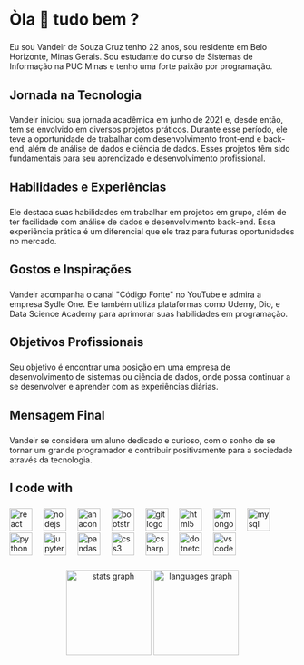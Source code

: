 <h1 align="left">Òla 👋 tudo bem ?</h1>

###

<p align="left">Eu sou Vandeir de Souza Cruz tenho 22 anos, sou residente em Belo Horizonte, Minas Gerais. Sou estudante do curso de Sistemas de Informação na PUC Minas e tenho   uma forte paixão por programação.</p>

###

<h2 align="left">Jornada na Tecnologia</h2>

###

<p align="left">Vandeir iniciou sua jornada acadêmica em junho de 2021 e, desde então, tem se envolvido em diversos projetos práticos. Durante esse período, ele teve a oportunidade de trabalhar com desenvolvimento front-end e back-end, além de análise de dados e ciência de dados. Esses projetos têm sido fundamentais para seu aprendizado e desenvolvimento profissional.</p>

###

<h2 align="left">Habilidades e Experiências</h2>

###

<p align="left">Ele destaca suas habilidades em trabalhar em projetos em grupo, além de ter facilidade com análise de dados e desenvolvimento back-end. Essa experiência prática é um diferencial que ele traz para futuras oportunidades no mercado.</p>

###


###

<h2 align="left">Gostos e Inspirações</h2>

###

<p align="left">Vandeir acompanha o canal "Código Fonte" no YouTube e admira a empresa Sydle One. Ele também utiliza plataformas como Udemy, Dio, e Data Science Academy para aprimorar suas habilidades em programação.</p>

###

<h2 align="left">Objetivos Profissionais</h2>

###

<p align="left">Seu objetivo é encontrar uma posição em uma empresa de desenvolvimento de sistemas ou ciência de dados, onde possa continuar a se desenvolver e aprender com as experiências diárias.</p>

###

<h2 align="left">Mensagem Final</h2>

###

<p align="left">Vandeir se considera um aluno dedicado e curioso, com o sonho de se tornar um grande programador e contribuir positivamente para a sociedade através da tecnologia.</p>

###

<h2 align="left">I code with</h2>

###

<div align="left">
  <img src="https://cdn.jsdelivr.net/gh/devicons/devicon/icons/react/react-original.svg" height="40" alt="react logo"  />
  <img width="12" />
  <img src="https://cdn.jsdelivr.net/gh/devicons/devicon/icons/nodejs/nodejs-original.svg" height="40" alt="nodejs logo"  />
  <img width="12" />
  <img src="https://cdn.jsdelivr.net/gh/devicons/devicon/icons/anaconda/anaconda-original.svg" height="40" alt="anaconda logo"  />
  <img width="12" />
  <img src="https://cdn.jsdelivr.net/gh/devicons/devicon/icons/bootstrap/bootstrap-original.svg" height="40" alt="bootstrap logo"  />
  <img width="12" />
  <img src="https://cdn.jsdelivr.net/gh/devicons/devicon/icons/git/git-original.svg" height="40" alt="git logo"  />
  <img width="12" />
  <img src="https://cdn.jsdelivr.net/gh/devicons/devicon/icons/html5/html5-original.svg" height="40" alt="html5 logo"  />
  <img width="12" />
  <img src="https://cdn.jsdelivr.net/gh/devicons/devicon/icons/mongodb/mongodb-original.svg" height="40" alt="mongodb logo"  />
  <img width="12" />
  <img src="https://cdn.jsdelivr.net/gh/devicons/devicon/icons/mysql/mysql-original.svg" height="40" alt="mysql logo"  />
  <img width="12" />
  <img src="https://cdn.jsdelivr.net/gh/devicons/devicon/icons/python/python-original.svg" height="40" alt="python logo"  />
  <img width="12" />
  <img src="https://cdn.jsdelivr.net/gh/devicons/devicon/icons/jupyter/jupyter-original.svg" height="40" alt="jupyter logo"  />
  <img width="12" />
  <img src="https://cdn.jsdelivr.net/gh/devicons/devicon/icons/pandas/pandas-original.svg" height="40" alt="pandas logo"  />
  <img width="12" />
  <img src="https://cdn.jsdelivr.net/gh/devicons/devicon/icons/css3/css3-original.svg" height="40" alt="css3 logo"  />
  <img width="12" />
  <img src="https://cdn.jsdelivr.net/gh/devicons/devicon/icons/csharp/csharp-original.svg" height="40" alt="csharp logo"  />
  <img width="12" />
  <img src="https://cdn.jsdelivr.net/gh/devicons/devicon/icons/dotnetcore/dotnetcore-original.svg" height="40" alt="dotnetcore logo"  />
  <img width="12" />
  <img src="https://cdn.jsdelivr.net/gh/devicons/devicon/icons/vscode/vscode-original.svg" height="40" alt="vscode logo"  />
</div>

###

<div align="center">
  <img src="https://github-readme-stats.vercel.app/api?username=vandeir95&hide_title=false&hide_rank=false&show_icons=true&include_all_commits=true&count_private=true&disable_animations=false&theme=dracula&locale=en&hide_border=false&order=1" height="150" alt="stats graph"  />
  <img src="https://github-readme-stats.vercel.app/api/top-langs?username=vandeir95&locale=en&hide_title=false&layout=compact&card_width=320&langs_count=5&theme=dracula&hide_border=false&order=2" height="150" alt="languages graph"  />
</div>

###
